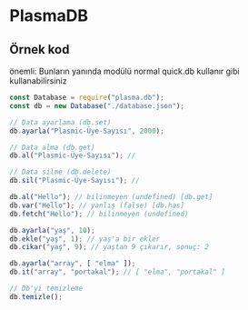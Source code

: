 # PlasmaDB

## Örnek kod

önemli: Bunların yanında modülü normal quick.db kullanır gibi kullanabilirsiniz

```js
const Database = require("plasma.db");
const db = new Database("./database.json");

// Data ayarlama (db.set)
db.ayarla("Plasmic-Üye-Sayısı", 2000);

// Data alma (db.get)
db.al("Plasmic-Üye-Sayısı"); // 

// Data silme (db.delete)
db.sil("Plasmic-Üye-Sayısı"); // 

db.al("Hello"); // bilinmeyen (undefined) [db.get]
db.var("Hello"); // yanlış (false) [db.has]
db.fetch("Hello"); // bilinmeyen (undefined)

db.ayarla("yaş", 10); 
db.ekle("yaş", 1); // yaş'a bir ekler
db.cikar("yaş", 9); // yaştan 9 çıkarır, sonuç: 2

db.ayarla("array", [ "elma" ]);
db.it("array", "portakal"); // [ "elma", "portakal" ]

// Db'yi temizleme
db.temizle();
```
#
